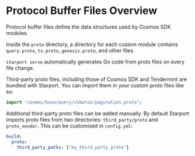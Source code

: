 # Protocol Buffer Files Overview

Protocol buffer files define the data structures used by Cosmos SDK modules. 

Inside the `proto` directory, a directory for each custom module contains `query.proto`, `tx.proto`, `genesis.proto`, and other files.

`starport serve` automatically generates Go code from proto files on every file change.

Third-party proto files, including those of Cosmos SDK and Tendermint are bundled with Starport. You can import them in your custom proto files like so:

```proto
import "cosmos/base/query/v1beta1/pagination.proto";
```

Additional third-party proto files can be added manually. By default Starport imports proto files from two directories: `third_party/proto` and `proto_vendor`. This can be customised in `config.yml`:

```yaml
build:
  proto:
    third_party_paths: ["my_third_party_proto"]
```
